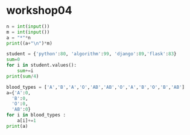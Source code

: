# workshop04

```python
n = int(input())
m = int(input())
a = "*"*n
print((a+"\n")*m)
```



```python
student = {'python':80, 'algorithm':99, 'django':89,'flask':83}
sum=0
for i in student.values():
    sum+=i
print(sum/4)
```

```python
blood_types = ['A','B','A','O','AB','AB','O','A','B','O','B','AB']
a={'A':0,
  'B':0,
  'O':0,
  'AB':0}
for i in blood_types :
    a[i]+=1
print(a)
```

